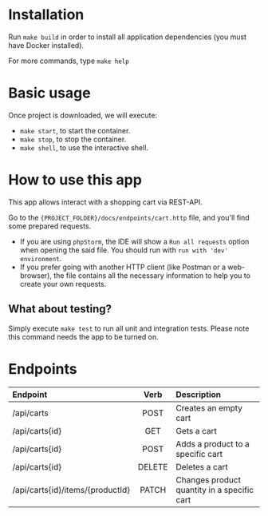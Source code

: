 # Installation
Run `make build` in order to install all application dependencies (you must have Docker installed).

For more commands, type `make help`

# Basic usage

Once project is downloaded, we will execute:
- `make start`, to start the container.
- `make stop`, to stop the container.
- `make shell`, to use the interactive shell.

# How to use this app
This app allows interact with a shopping cart via REST-API.

Go to the `{PROJECT_FOLDER}/docs/endpoints/cart.http` file, and you'll find some prepared requests.
- If you are using `phpStorm`, the IDE will show a `Run all requests` option when opening the said file. You should run with `run with 'dev' environment`.
- If you prefer going with another HTTP client (like Postman or a web-browser), the file contains all the necessary information to help you to create your own requests.

## What about testing?
Simply execute `make test` to run all unit and integration tests. Please note this command needs the app to be turned on.

# Endpoints

|     Endpoint    | Verb |                                                                             Description                                                                            |
|:---------------|:----:|:------------------------------------------------------------------------------------------------------------------------------------------------------------------|
| /api/carts   | POST | Creates an empty cart                                                                                                                    |
| /api/carts{id}   | GET | Gets a cart                                                                                                                    |
| /api/carts{id}   | POST | Adds a product to a specific cart                                                                                                                    |
| /api/carts{id}   | DELETE | Deletes a cart                                                                                                                    |
| /api/carts{id}/items/{productId}   | PATCH | Changes product quantity in a specific cart                                                                                                                    |
